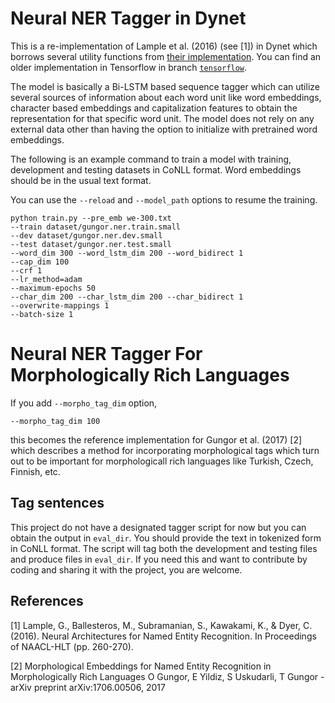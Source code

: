 
# Neural NER Tagger in Dynet

This is a re-implementation of Lample et al. (2016) (see [1]) in Dynet which borrows several utility functions
from [their implementation](https://github.com/glample/tagger). You can find an older
implementation in Tensorflow in branch [`tensorflow`](https://github.com/onurgu/ner-tagger-tensorflow/tree/tensorflow).

The model is basically a Bi-LSTM based sequence tagger which can utilize several sources of information about
each word unit like word embeddings, character based embeddings and capitalization features to obtain
the representation for that specific word unit. The model does not rely on any external data other
than having the option to initialize with pretrained word embeddings.

The following is an example command to train a model with training, development and testing datasets in
CoNLL format. Word embeddings should be in the usual text format.

You can use the `--reload` and `--model_path` options to resume the training.

```
python train.py --pre_emb we-300.txt 
--train dataset/gungor.ner.train.small 
--dev dataset/gungor.ner.dev.small 
--test dataset/gungor.ner.test.small 
--word_dim 300 --word_lstm_dim 200 --word_bidirect 1 
--cap_dim 100 
--crf 1 
--lr_method=adam 
--maximum-epochs 50 
--char_dim 200 --char_lstm_dim 200 --char_bidirect 1 
--overwrite-mappings 1 
--batch-size 1 
```

# Neural NER Tagger For Morphologically Rich Languages

If you add `--morpho_tag_dim` option, 

```
--morpho_tag_dim 100
```

this becomes the reference implementation for Gungor et al. (2017) [2] which describes
a method for incorporating morphological tags which turn out to be important for
morphologicall rich languages like Turkish, Czech, Finnish, etc.

## Tag sentences

This project do not have a designated tagger script for now but you can obtain the output in `eval_dir`. 
You should provide the text in tokenized form in CoNLL format.
The script will tag both the development and testing files and produce files in `eval_dir`.
If you need this and want to contribute by coding and sharing it with the project,
you are welcome.

## References

[1] Lample, G., Ballesteros, M., Subramanian, S., Kawakami, K., & Dyer, C. (2016). Neural Architectures for Named Entity Recognition. In Proceedings of NAACL-HLT (pp. 260-270).

[2] Morphological Embeddings for Named Entity Recognition in Morphologically Rich Languages
O Gungor, E Yildiz, S Uskudarli, T Gungor - arXiv preprint arXiv:1706.00506, 2017
